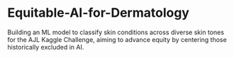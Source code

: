 # Equitable-AI-for-Dermatology
Building an ML model to classify skin conditions across diverse skin tones for the AJL Kaggle Challenge, aiming to advance equity by centering those historically excluded in AI.
